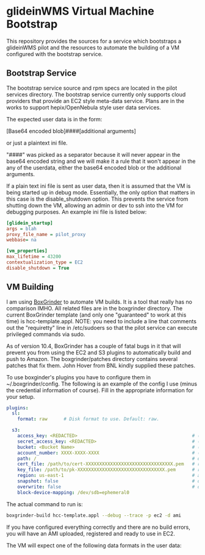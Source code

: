 # glideinWMS Virtual Machine Bootstrap 

 This repository provides the sources for a service which bootstraps a glideinWMS
 pilot and the resources to automate the building of a VM configured with the 
 bootstrap service.

## Bootstrap Service

 The bootstrap service source and rpm specs are located in the pilot services
 directory.  The bootstrap service currently only supports cloud providers that 
 provide an EC2 style meta-data service.  Plans are in the works to support
 hepix/OpenNebula style user data services.

 The expected user data is in the form:

 [Base64 encoded blob]####[additional arguments]

 or just a plaintext ini file.


 "####" was picked as a separator because it will never appear in the base64 
 encoded string and we will make it a rule that it won't appear in the any of the
 userdata, either the base64 encoded blob or the additional arguments.

 If a plain text ini file is sent as user data, then it is assumed that the VM is
 being started up in debug mode.  Essentially, the only option that matters in 
 this case is the disable_shutdown option.  This prevents the service from 
 shutting down the VM, allowing an admin or dev to ssh into the VM for debugging
 purposes.  An example ini file is listed below:

```ini
[glidein_startup]
args = blah
proxy_file_name = pilot_proxy
webbase= na

[vm_properties]
max_lifetime = 43200
contextualization_type = EC2
disable_shutdown = True
```

## VM Building

 I am using [BoxGrinder](http://boxgrinder.org/) to automate VM builds.  It is a
 tool that really has no comparison IMHO.  All related files are in the 
 boxgrinder directory.  The current BoxGrinder template (and only one 
 "guaranteed" to work at this time) is hcc-template.appl.  NOTE: you need to
 include a line that comments out the "requiretty" line in /etc/sudoers so that
 the pilot service can execute privileged commands via sudo.

 As of version 10.4, BoxGrinder has a couple of fatal bugs in it that will 
 prevent you from using the EC2 and S3 plugins to automatically build and push to
 Amazon.  The boxgrinder/patches directory contains several patches that fix 
 them.  John Hover from BNL kindly supplied these patches.

 To use boxginder's plugins you have to configure them in ~/.boxgrinder/config.
 The following is an example of the config I use (minus the credential 
 information of course).  Fill in the appropriate information for your setup.

```yaml
plugins:
  sl:
    format: raw      # Disk format to use. Default: raw.

  s3:
    access_key: <REDACTED>                                          # (required)
    secret_access_key: <REDACTED>                                   # (required)
    bucket: <Bucket Name>                                           # (required)
    account_number: XXXX-XXXX-XXXX                                  # (required)
    path: /                                                         # default: /
    cert_file: /path/to/cert-XXXXXXXXXXXXXXXXXXXXXXXXXXXXXXXX.pem   # required only for ami type
    key_file: /path/to/pk-XXXXXXXXXXXXXXXXXXXXXXXXXXXXXXXX.pem      # required only for ami type
    region: us-east-1                                               # amazon region to upload and register amis in; default: us-east-1
    snapshot: false                                                 # default: false
    overwrite: false                                                # default: false
    block-device-mapping: /dev/sdb=ephemeral0
```

 The actual command to run is:

```bash
boxgrinder-build hcc-template.appl --debug --trace -p ec2 -d ami
```

 If you have configured everything correctly and there are no build errors, you 
 will have an AMI uploaded, registered and ready to use in EC2.

 The VM will expect one of the following data formats in the user data:

